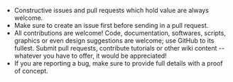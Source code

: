 - Constructive issues and pull requests which hold value are always welcome.
- Make sure to create an issue first before sending in a pull request.
- All contributions are welcome! Code, documentation, softwares, scripts, graphics or even design suggestions are welcome; use GitHub to its fullest. Submit pull requests, contribute tutorials or other wiki content -- whatever you have to offer, it would be appreciated!
- If you are reporting a bug, make sure to provide full details with a proof of concept.

